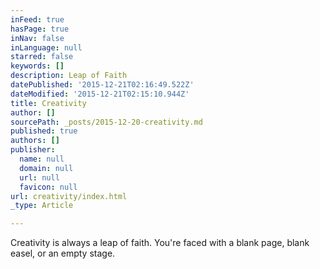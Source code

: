 ```yaml
---
inFeed: true
hasPage: true
inNav: false
inLanguage: null
starred: false
keywords: []
description: Leap of Faith
datePublished: '2015-12-21T02:16:49.522Z'
dateModified: '2015-12-21T02:15:10.944Z'
title: Creativity
author: []
sourcePath: _posts/2015-12-20-creativity.md
published: true
authors: []
publisher:
  name: null
  domain: null
  url: null
  favicon: null
url: creativity/index.html
_type: Article

---
```

Creativity is always a leap of faith. You're faced with a blank page, blank easel, or an empty stage.